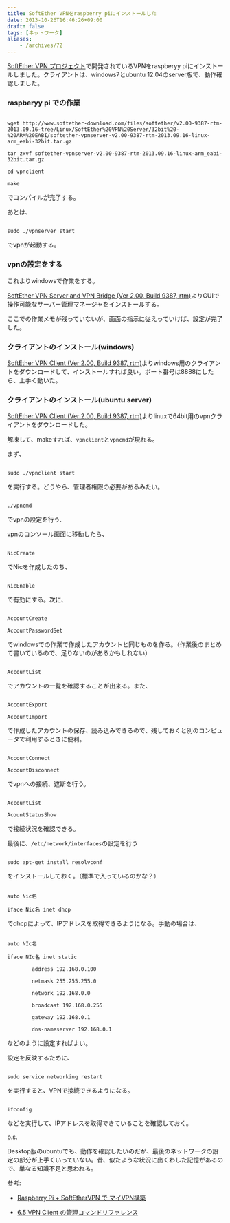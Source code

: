 ```yaml
---
title: SoftEther VPNをraspberry piにインストールした
date: 2013-10-26T16:46:26+09:00
draft: false
tags: [ネットワーク]
aliases:
    - /archives/72
---
```


[SoftEther VPN プロジェクト](https://ja.softether.org/)で開発されているVPNをraspberyy piにインストールしました。クライアントは、windows7とubuntu 12.04のserver版で、動作確認しました。

### raspberyy pi での作業
~~~{.sh}
wget http://www.softether-download.com/files/softether/v2.00-9387-rtm-2013.09.16-tree/Linux/SoftEther%20VPN%20Server/32bit%20-%20ARM%20EABI/softether-vpnserver-v2.00-9387-rtm-2013.09.16-linux-arm_eabi-32bit.tar.gz
tar zxvf softether-vpnserver-v2.00-9387-rtm-2013.09.16-linux-arm_eabi-32bit.tar.gz
cd vpnclient
make
~~~
でコンパイルが完了する。
あとは、
~~~{.sh}
sudo ./vpnserver start
~~~
でvpnが起動する。

### vpnの設定をする
これよりwindowsで作業をする。
[SoftEther VPN Server and VPN Bridge (Ver 2.00, Build 9387, rtm)](http://www.softether-download.com/files/softether/v2.00-9387-rtm-2013.09.16-tree/Windows/SoftEther%20VPN%20Server%20and%20VPN%20Bridge/softether-vpnserver_vpnbridge-v2.00-9387-rtm-2013.09.16-windows-x86_x64-intel.exe)よりGUIで操作可能なサーバー管理マネージャをインストールする。

ここでの作業メモが残っていないが、画面の指示に従えっていけば、設定が完了した。

### クライアントのインストール(windows)
[SoftEther VPN Client (Ver 2.00, Build 9387, rtm)](http://www.softether-download.com/iles/softether/v2.00-9387-rtm-2013.09.16-tree/Windows/SoftEther%20VPN%20Client/softether-vpnclient-v2.00-9387-rtm-2013.09.16-windows-x86_x64-intel.exe)よりwindows用のクライアントをダウンロードして、インストールすれば良い。ポート番号は8888にしたら、上手く動いた。

### クライアントのインストール(ubuntu server)
[SoftEther VPN Client (Ver 2.00, Build 9387, rtm)](http://www.softether-download.com/files/softether/v2.00-9387-rtm-2013.09.16-tree/Linux/SoftEther%20VPN%20Client/64bit%20-%20Intel%20x64%20or%20AMD64/softether-vpnclient-v2.00-9387-rtm-2013.09.16-linux-x64-64bit.tar.gz)よりlinuxで64bit用のvpnクライアントをダウンロードした。

解凍して、makeすれば、<code>vpnclient</code>と<code>vpncmd</code>が現れる。
まず、
~~~{.sh}
sudo ./vpnclient start
~~~
を実行する。どうやら、管理者権限の必要があるみたい。
~~~{.sh}
./vpncmd
~~~
でvpnの設定を行う.

vpnのコンソール画面に移動したら、
~~~{.sh}
NicCreate
~~~
でNicを作成したのち、
~~~{.sh}
NicEnable
~~~
で有効にする。次に、
~~~{.sh}
AccountCreate
AccountPasswordSet
~~~
でwindowsでの作業で作成したアカウントと同じものを作る。（作業後のまとめて書いているので、足りないのがあるかもしれない）
~~~{.sh}
AccountList
~~~
でアカウントの一覧を確認することが出来る。また、
~~~{.sh}
AccountExport
AccountImport
~~~
で作成したアカウントの保存、読み込みできるので、残しておくと別のコンピュータで利用するときに便利。

~~~{.sh}
AccountConnect
AccountDisconnect
~~~
でvpnへの接続、遮断を行う。

~~~{.sh}
AccountList
AcountStatusShow
~~~
で接続状況を確認できる。

最後に、<code>/etc/network/interfaces</code>の設定を行う
~~~{.sh}
sudo apt-get install resolvconf
~~~
をインストールしておく。（標準で入っているのかな？）

~~~{.text}
auto Nic名
iface Nic名 inet dhcp
~~~
でdhcpによって、IPアドレスを取得できるようになる。手動の場合は、
~~~{.text}
auto NIc名
iface NIc名 inet static
        address 192.168.0.100
        netmask 255.255.255.0
        network 192.168.0.0
        broadcast 192.168.0.255
        gateway 192.168.0.1
        dns-nameserver 192.168.0.1
~~~
などのように設定すればよい。

設定を反映するために、
~~~{.sh}
sudo service networking restart
~~~
を実行すると、VPNで接続できるようになる。
~~~{.sh}
ifconfig
~~~
などを実行して、IPアドレスを取得できていることを確認しておく。


p.s.

Desktop版のubuntuでも、動作を確認したいのだが、最後のネットワークの設定の部分が上手くいっていない。昔、似たような状況に出くわした記憶があるので、単なる知識不足と思われる。


参考:

* [Raspberry Pi + SoftEtherVPN で マイVPN構築](http://helloidea.org/index.php/archives/1171.html)
* [6.5 VPN Client の管理コマンドリファレンス ](http://ja.softether.org/4-docs/1-manual/6/6.5)


